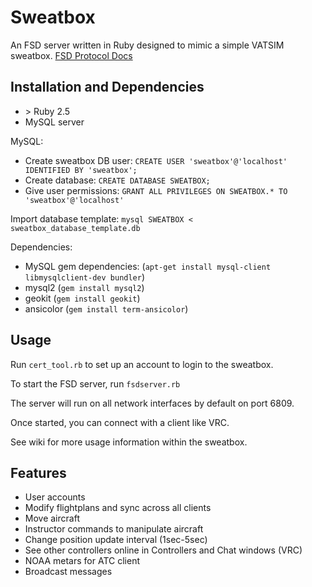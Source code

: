 # Sweatbox
An FSD server written in Ruby designed to mimic a simple VATSIM sweatbox.
[FSD Protocol Docs](https://fsd-doc.norrisng.ca/site/index.html)

## Installation and Dependencies

- \> Ruby 2.5
- MySQL server

MySQL:
- Create sweatbox DB user: `CREATE USER 'sweatbox'@'localhost' IDENTIFIED BY 'sweatbox';`
- Create database: `CREATE DATABASE SWEATBOX;`
- Give user permissions: `GRANT ALL PRIVILEGES ON SWEATBOX.* TO 'sweatbox'@'localhost'`

Import database template: `mysql SWEATBOX < sweatbox_database_template.db`

Dependencies:

- MySQL gem dependencies: (`apt-get install mysql-client libmysqlclient-dev bundler`)
- mysql2 (`gem install mysql2`)
- geokit (`gem install geokit`)
- ansicolor (`gem install term-ansicolor`)

## Usage

Run `cert_tool.rb` to set up an account to login to the sweatbox.

To start the FSD server, run `fsdserver.rb`

The server will run on all network interfaces by default on port 6809.

Once started, you can connect with a client like VRC.

See wiki for more usage information within the sweatbox.

## Features

- User accounts
- Modify flightplans and sync across all clients
- Move aircraft
- Instructor commands to manipulate aircraft
- Change position update interval (1sec-5sec)
- See other controllers online in Controllers and Chat windows (VRC)
- NOAA metars for ATC client
- Broadcast messages
